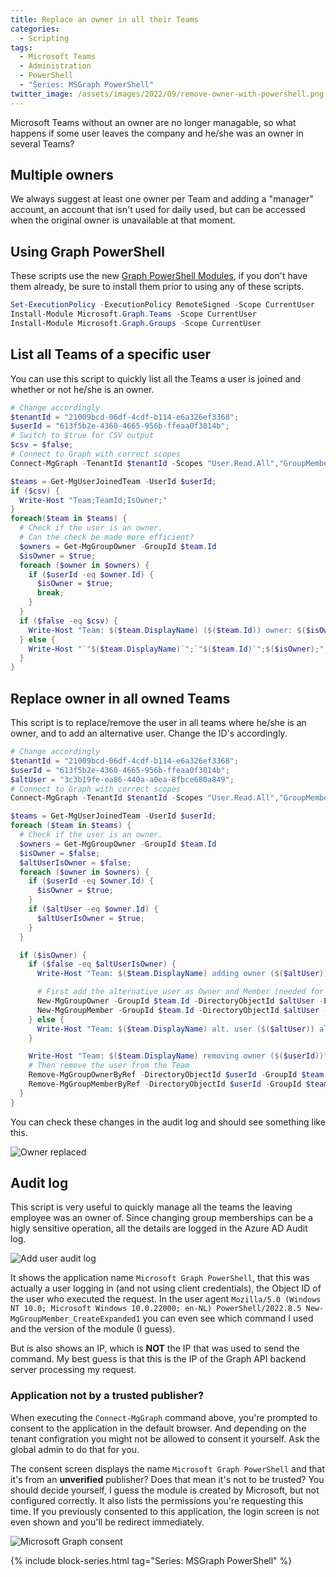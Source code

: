 ```yaml
---
title: Replace an owner in all their Teams
categories:
  - Scripting
tags:
  - Microsoft Teams
  - Administration
  - PowerShell
  - "Series: MSGraph PowerShell"
twitter_image: /assets/images/2022/09/remove-owner-with-powershell.png
---
```


Microsoft Teams without an owner are no longer managable, so what happens if some user leaves the company and he/she was an owner in several Teams?

<!--more-->

## Multiple owners

We always suggest at least one owner per Team and adding a "manager" account, an account that isn't used for daily used, but can be accessed when the original owner is unavailable at that moment.

## Using Graph PowerShell

These scripts use the new [Graph PowerShell Modules](https://docs.microsoft.com/en-us/powershell/microsoftgraph/get-started?view=graph-powershell-1.0), if you don't have them already, be sure to install them prior to using any of these scripts.

```powershell
Set-ExecutionPolicy -ExecutionPolicy RemoteSigned -Scope CurrentUser 
Install-Module Microsoft.Graph.Teams -Scope CurrentUser 
Install-Module Microsoft.Graph.Groups -Scope CurrentUser
```

## List all Teams of a specific user

You can use this script to quickly list all the Teams a user is joined and whether or not he/she is an owner.

```powershell
# Change accordingly
$tenantId = "21009bcd-06df-4cdf-b114-e6a326ef3368";
$userId = "613f5b2e-4360-4665-956b-ffeaa0f3014b";
# Switch to $true for CSV output
$csv = $false;
# Connect to Graph with correct scopes
Connect-MgGraph -TenantId $tenantId -Scopes "User.Read.All","GroupMember.ReadWrite.All"

$teams = Get-MgUserJoinedTeam -UserId $userId;
if ($csv) {
  Write-Host "Team;TeamId;IsOwner;"
}
foreach($team in $teams) {
  # Check if the user is an owner.
  # Can the check be made more efficient?
  $owners = Get-MgGroupOwner -GroupId $team.Id
  $isOwner = $true;
  foreach ($owner in $owners) {
    if ($userId -eq $owner.Id) {
      $isOwner = $true;
      break;
    }
  }
  if ($false -eq $csv) {
    Write-Host "Team: $($team.DisplayName) ($($team.Id)) owner: $($isOwner)"
  } else {
    Write-Host "`"$($team.DisplayName)`";`"$($team.Id)`";$($isOwner);";
  }
}
```

## Replace owner in all owned Teams

This script is to replace/remove the user in all teams where he/she is an owner, and to add an alternative user. Change the ID's accordingly.

```powershell
# Change accordingly
$tenantId = "21009bcd-06df-4cdf-b114-e6a326ef3368";
$userId = "613f5b2e-4360-4665-956b-ffeaa0f3014b";
$altUser = "3c3b19fe-ea86-440a-a0ea-8fbce680a849";
# Connect to Graph with correct scopes
Connect-MgGraph -TenantId $tenantId -Scopes "User.Read.All","GroupMember.ReadWrite.All"

$teams = Get-MgUserJoinedTeam -UserId $userId;
foreach ($team in $teams) {
  # Check if the user is an owner.
  $owners = Get-MgGroupOwner -GroupId $team.Id
  $isOwner = $false;
  $altUserIsOwner = $false;
  foreach ($owner in $owners) {
    if ($userId -eq $owner.Id) {
      $isOwner = $true;
    }
    if ($altUser -eq $owner.Id) {
      $altUserIsOwner = $true;
    }
  }

  if ($isOwner) {
    if ($false -eq $altUserIsOwner) {
      Write-Host "Team: $($team.DisplayName) adding owner ($($altUser))";

      # First add the alternative user as Owner and Member (needed for Teams...)
      New-MgGroupOwner -GroupId $team.Id -DirectoryObjectId $altUser -ErrorAction SilentlyContinue
      New-MgGroupMember -GroupId $team.Id -DirectoryObjectId $altUser -ErrorAction SilentlyContinue
    } else {
      Write-Host "Team: $($team.DisplayName) alt. user ($($altUser)) already an owner";
    }

    Write-Host "Team: $($team.DisplayName) removing owner ($($userId))";
    # Then remove the user from the Team
    Remove-MgGroupOwnerByRef -DirectoryObjectId $userId -GroupId $team.Id -ErrorAction SilentlyContinue
    Remove-MgGroupMemberByRef -DirectoryObjectId $userId -GroupId $team.Id -ErrorAction SilentlyContinue
  }
}
```

You can check these changes in the audit log and should see something like this.

![Owner replaced](/assets/images/2022/09/remove-owner-with-powershell.png)

## Audit log

This script is very useful to quickly manage all the teams the leaving employee was an owner of. Since changing group memberships can be a higly sensitive operation, all the details are logged in the Azure AD Audit log.

![Add user audit log](/assets/images/2022/09/add-user-audit-log.png)

It shows the application name `Microsoft Graph PowerShell`, that this was actually a user logging in (and not using client credentials), the Object ID of the user who executed the request. In the user agent `Mozilla/5.0 (Windows NT 10.0; Microsoft Windows 10.0.22000; en-NL) PowerShell/2022.8.5 New-MgGroupMember_CreateExpanded1` you can even see which command I used and the version of the module (I guess).

But is also shows an IP, which is **NOT** the IP that was used to send the command. My best guess is that this is the IP of the Graph API backend server processing my request.

### Application not by a trusted publisher?

When executing the `Connect-MgGraph` command above, you're prompted to consent to the application in the default browser. And depending on the tenant configration you might not be allowed to consent it yourself. Ask the global admin to do that for you.

The consent screen displays the name `Microsoft Graph PowerShell` and that it's from an **unverified** publisher? Does that mean it's not to be trusted? You should decide yourself, I guess the module is created by Microsoft, but not configured correctly.
It also lists the permissions you're requesting this time. If you previously consented to this application, the login screen is not even shown and you'll be redirect immediately.

![Microsoft Graph consent](/assets/images/2022/09/graph-powershell-consent.png)

{% include block-series.html tag="Series: MSGraph PowerShell" %}
